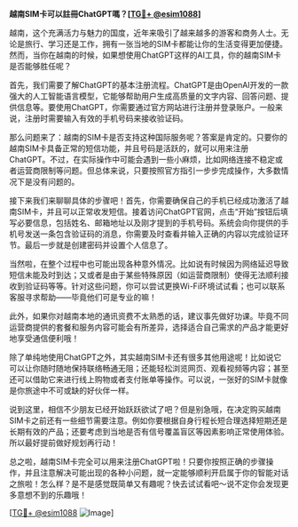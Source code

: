**越南SIM卡可以註冊ChatGPT嗎？[[TG💪+ @esim1088](https://t.me/s/esim1088)]**

越南，这个充满活力与魅力的国度，近年来吸引了越来越多的游客和商务人士。无论是旅行、学习还是工作，拥有一张当地的SIM卡都能让你的生活变得更加便捷。然而，当你在越南的时候，如果想使用ChatGPT这样的AI工具，你的越南SIM卡是否能够胜任呢？

首先，我们需要了解ChatGPT的基本注册流程。ChatGPT是由OpenAI开发的一款强大的人工智能语言模型，它能够帮助用户生成高质量的文字内容、回答问题、提供信息等。要使用ChatGPT，你需要通过官方网站进行注册并登录账户。一般来说，注册时需要输入有效的手机号码来接收验证码。

那么问题来了：越南的SIM卡是否支持这种国际服务呢？答案是肯定的。只要你的越南SIM卡具备正常的短信功能，并且号码是活跃的，就可以用来注册ChatGPT。不过，在实际操作中可能会遇到一些小麻烦，比如网络连接不稳定或者运营商限制等问题。但总体来说，只要按照官方指引一步步完成操作，大多数情况下是没有问题的。

接下来我们来聊聊具体的步骤吧！首先，你需要确保自己的手机已经成功激活了越南SIM卡，并且可以正常收发短信。接着访问ChatGPT官网，点击“开始”按钮后填写必要信息，包括姓名、邮箱地址以及刚才提到的手机号码。系统会向你提供的手机号发送一条包含验证码的消息，你需要及时查看并输入正确的内容以完成验证环节。最后一步就是创建密码并设置个人信息了。

当然啦，在整个过程中也可能出现各种意外情况。比如说有时候因为网络延迟导致短信未能及时到达；又或者是由于某些特殊原因（如运营商限制）使得无法顺利接收到验证码等等。针对这些问题，你可以尝试更换Wi-Fi环境试试看；也可以联系客服寻求帮助——毕竟他们可是专业的嘛！

此外，如果你对越南本地的通讯资费不太熟悉的话，建议事先做好功课。毕竟不同运营商提供的套餐和服务内容可能会有所差异，选择适合自己需求的产品才能更好地享受通信便利哦！

除了单纯地使用ChatGPT之外，其实越南SIM卡还有很多其他用途呢！比如说它可以让你随时随地保持联络畅通无阻；还能轻松浏览网页、观看视频等内容；甚至还可以借助它来进行线上购物或者支付账单等操作。可以说，一张好的SIM卡就像是你旅途中不可或缺的好伙伴一样。

说到这里，相信不少朋友已经开始跃跃欲试了吧？但是别急哦，在决定购买越南SIM卡之前还有一些细节需要注意。例如你要根据自身行程长短合理选择短期还是长期有效的产品；还要考虑到当地是否有信号覆盖盲区等因素影响正常使用体验。所以最好提前做好规划再行动！

总之啦，越南SIM卡完全可以用来注册ChatGPT啦！只要你按照正确的步骤操作，并且注意解决可能出现的各种小问题，就一定能够顺利开启属于你的智能对话之旅啦！怎么样？是不是感觉既简单又有趣呢？快去试试看吧～说不定你会发现更多意想不到的乐趣哦！

[[TG💪+ @esim1088](https://t.me/s/esim1088) ![Image](https://i.postimg.cc/4NQfJmqS/Snipaste-2025-05-13-00-14-12.png)]